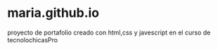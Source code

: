 # maria.github.io
proyecto de portafolio creado con html,css y javescript en el curso de tecnolochicasPro
